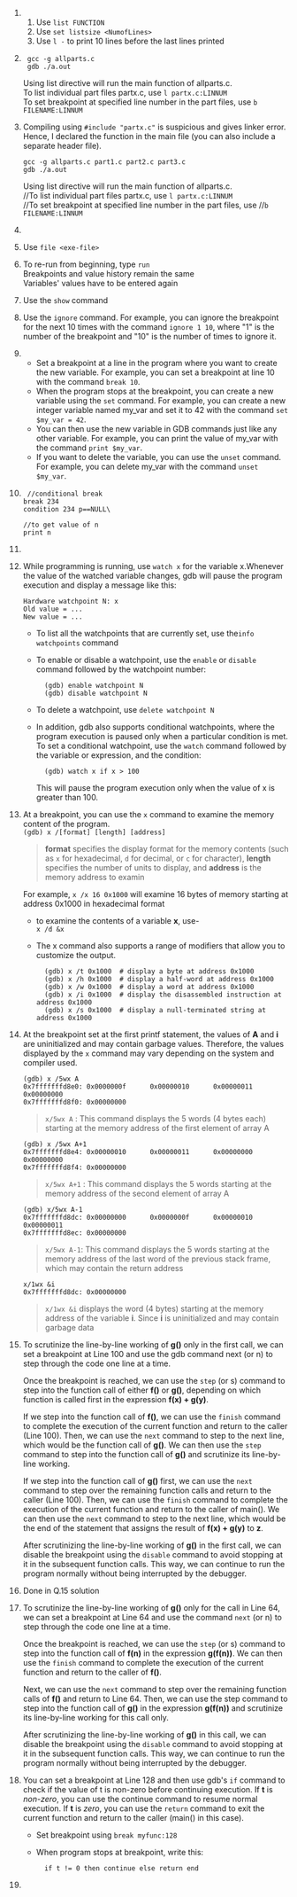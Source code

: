 1.  1. Use `list FUNCTION`
    2. Use `set listsize <NumofLines>`
    3. Use `l -` to print 10 lines before the last lines printed

2.  
        gcc -g allparts.c
        gdb ./a.out

    Using list directive will run the main function of allparts.c.  
    To list individual part files partx.c, use `l partx.c:LINNUM`   
    To set breakpoint at specified line number in the part files, use `b FILENAME:LINNUM`

3.  Compiling using `#include "partx.c"` is suspicious and gives linker error. Hence, I declared the function in the main file (you can also include a separate header file).
    
        gcc -g allparts.c part1.c part2.c part3.c
        gdb ./a.out

    Using list directive will run the main function of allparts.c.  
    //To list individual part files partx.c, use `l partx.c:LINNUM`   
    //To set breakpoint at specified line number in the part files, use
    //`b FILENAME:LINNUM`
    
4.  
5.  Use `file <exe-file>`
6.  To re-run from beginning, type `run`   
    Breakpoints and value history remain the same   
    Variables' values have to be entered again
7.  Use the `show` command  
8.  Use the `ignore` command. For example, you can ignore the breakpoint   for the next 10 times with the command `ignore 1 10`, where "1" is the number of the breakpoint and "10" is the number of times to ignore it.
9.  - Set a breakpoint at a line in the program where you want to create the new variable. For example, you can set a breakpoint at line 10 with the command `break 10`.
    - When the program stops at the breakpoint, you can create a new variable using the `set` command. For example, you can create a new integer variable named my_var and set it to 42 with the command `set $my_var = 42`.
    - You can then use the new variable in GDB commands just like any other variable. For example, you can print the value of my_var with the command `print $my_var`.
    - If you want to delete the variable, you can use the `unset` command. For example, you can delete my_var with the command `unset $my_var`.
10.      //conditional break
        break 234
        condition 234 p==NULL\

        //to get value of n
        print n
11.
12. While programming is running, use `watch x` for the variable x.Whenever the value of the watched variable changes, gdb will pause the program execution and display a message like this:    

        Hardware watchpoint N: x
        Old value = ...
        New value = ...

    - To list all the watchpoints that are currently set, use the`info watchpoints` command
    - To enable or disable a watchpoint, use the `enable` or `disable` command followed by the watchpoint number:   

            (gdb) enable watchpoint N
            (gdb) disable watchpoint N
    - To delete a watchpoint, use `delete watchpoint N`
    - In addition, gdb also supports conditional watchpoints, where the program execution is paused only when a particular condition is met. To set a conditional watchpoint, use the `watch` command followed by the variable or expression, and the condition:    

            (gdb) watch x if x > 100
        This will pause the program execution only when the value of x is greater than 100.
13. At a breakpoint, you can use the `x` command to examine the memory content of the program.  
    `(gdb) x /[format] [length] [address]`

    > **format** specifies the display format for the memory contents (such as `x` for hexadecimal, `d` for decimal, or `c` for character), **length** specifies the number of units to display, and **address** is the memory address to examin

    For example, `x /x 16 0x1000` will examine 16 bytes of memory starting at address 0x1000 in hexadecimal format

    - to examine the contents of a variable **x**, use-     
    `x /d &x`
    - The x command also supports a range of modifiers that allow you to customize the output.      

            (gdb) x /t 0x1000  # display a byte at address 0x1000
            (gdb) x /h 0x1000  # display a half-word at address 0x1000
            (gdb) x /w 0x1000  # display a word at address 0x1000
            (gdb) x /i 0x1000  # display the disassembled instruction at address 0x1000
            (gdb) x /s 0x1000  # display a null-terminated string at address 0x1000

14. At the breakpoint set at the first printf statement, the values of **A** and **i** are uninitialized and may contain garbage values. Therefore, the values displayed by the `x` command may vary depending on the system and compiler used.     

        (gdb) x /5wx A
        0x7fffffffd8e0: 0x0000000f      0x00000010      0x00000011      0x00000000
        0x7fffffffd8f0: 0x00000000
    >`x/5wx A` : This command displays the 5 words (4 bytes each) starting at the memory address of the first element of array A        

        (gdb) x /5wx A+1
        0x7fffffffd8e4: 0x00000010      0x00000011      0x00000000      0x00000000
        0x7fffffffd8f4: 0x00000000
    >`x/5wx A+1` : This command displays the 5 words starting at the memory address of the second element of array A    

        (gdb) x/5wx A-1
        0x7fffffffd8dc: 0x00000000      0x0000000f      0x00000010      0x00000011
        0x7fffffffd8ec: 0x00000000
    >`x/5wx A-1`: This command displays the 5 words starting at the memory address of the last word of the previous stack frame, which may contain the return address

        x/1wx &i
        0x7fffffffd8dc: 0x00000000
    >`x/1wx &i` displays the word (4 bytes) starting at the memory address of the variable **i**. Since **i** is uninitialized and may contain garbage data
15. To scrutinize the line-by-line working of **g()** only in the first call, we can set a breakpoint at Line 100 and use the gdb command next (or n) to step through the code one line at a time.

    Once the breakpoint is reached, we can use the `step` (or s) command to step into the function call of either **f()** or **g()**, depending on which function is called first in the expression **f(x) + g(y)**.

    If we step into the function call of **f()**, we can use the `finish` command to complete the execution of the current function and return to the caller (Line 100). Then, we can use the `next` command to step to the next line, which would be the function call of **g()**. We can then use the `step` command to step into the function call of **g()** and scrutinize its line-by-line working.

    If we step into the function call of **g()** first, we can use the `next` command to step over the remaining function calls and return to the caller (Line 100). Then, we can use the `finish` command to complete the execution of the current function and return to the caller of main(). We can then use the `next` command to step to the next line, which would be the end of the statement that assigns the result of **f(x) + g(y)** to **z**.

    After scrutinizing the line-by-line working of **g()** in the first call, we can disable the breakpoint using the `disable` command to avoid stopping at it in the subsequent function calls. This way, we can continue to run the program normally without being interrupted by the debugger.
16. Done in Q.15 solution
17. To scrutinize the line-by-line working of **g()** only for the call in Line 64, we can set a breakpoint at Line 64 and use the command `next` (or n) to step through the code one line at a time.

    Once the breakpoint is reached, we can use the `step` (or s) command to step into the function call of **f(n)** in the expression **g(f(n))**. We can then use the `finish` command to complete the execution of the current function and return to the caller of **f()**.

    Next, we can use the `next` command to step over the remaining function calls of **f()** and return to Line 64. Then, we can use the step command to step into the function call of **g()** in the expression **g(f(n))** and scrutinize its line-by-line working for this call only.

    After scrutinizing the line-by-line working of **g()** in this call, we can disable the breakpoint using the `disable` command to avoid stopping at it in the subsequent function calls. This way, we can continue to run the program normally without being interrupted by the debugger.

18. You can set a breakpoint at Line 128 and then use gdb's `if` command to check if the value of t is non-zero before continuing execution. If **t** is *non-zero*, you can use the continue command to resume normal execution. If **t** is *zero*, you can use the `return` command to exit the current function and return to the caller (main() in this case).

    -  Set breakpoint using `break myfunc:128`
    - When program stops at breakpoint, write this:     

            if t != 0 then continue else return end

19. 